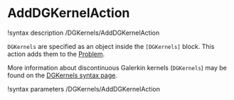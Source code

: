 # AddDGKernelAction

!syntax description /DGKernels/AddDGKernelAction

`DGKernels` are specified as an object inside the `[DGKernels]` block.
This action adds them to the [Problem](syntax/Problem/index.md).

More information about discontinuous Galerkin kernels (`DGKernels`) may be
found on the [DGKernels syntax page](syntax/DGKernels/index.md).

!syntax parameters /DGKernels/AddDGKernelAction
